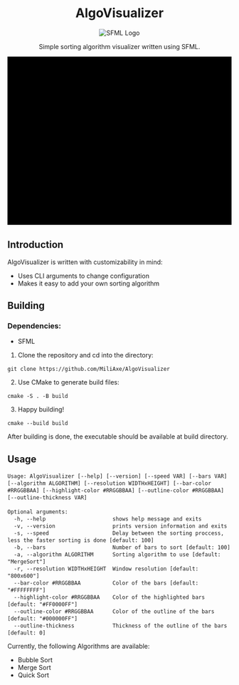 <div align="center">

# AlgoVisualizer

![SFML Logo](https://img.shields.io/badge/SFML-2.6.0-green?style=flat-square&logo=sfml)


Simple sorting algorithm visualizer written using SFML.

![GIF Demo](assets/demo.gif)

</div>

## Introduction

AlgoVisualizer is written with customizability in mind:
- Uses CLI arguments to change configuration
- Makes it easy to add your own sorting algorithm

## Building

### Dependencies:
- SFML

1. Clone the repository and cd into the directory:
```
git clone https://github.com/MiliAxe/AlgoVisualizer
```
2. Use CMake to generate build files:

```
cmake -S . -B build
```
3. Happy building!
```
cmake --build build
```
After building is done, the executable should be available at build directory.

## Usage
```
Usage: AlgoVisualizer [--help] [--version] [--speed VAR] [--bars VAR] [--algorithm ALGORITHM] [--resolution WIDTHxHEIGHT] [--bar-color #RRGGBBAA] [--highlight-color #RRGGBBAA] [--outline-color #RRGGBBAA] [--outline-thickness VAR]

Optional arguments:
  -h, --help                     shows help message and exits 
  -v, --version                  prints version information and exits 
  -s, --speed                    Delay between the sorting proccess, less the faster sorting is done [default: 100]
  -b, --bars                     Number of bars to sort [default: 100]
  -a, --algorithm ALGORITHM      Sorting algorithm to use [default: "MergeSort"]
  -r, --resolution WIDTHxHEIGHT  Window resolution [default: "800x600"]
  --bar-color #RRGGBBAA          Color of the bars [default: "#FFFFFFFF"]
  --highlight-color #RRGGBBAA    Color of the highlighted bars [default: "#FF0000FF"]
  --outline-color #RRGGBBAA      Color of the outline of the bars [default: "#000000FF"]
  --outline-thickness            Thickness of the outline of the bars [default: 0]
```
Currently, the following Algorithms are available:
- Bubble Sort
- Merge Sort
- Quick Sort
